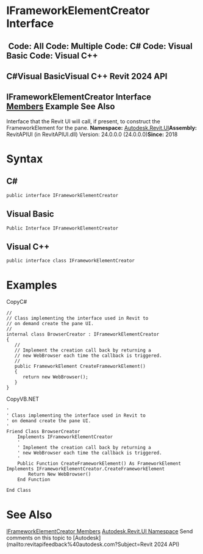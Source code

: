 # IFrameworkElementCreator Interface

﻿
 Code: All Code: Multiple Code: C# Code: Visual Basic Code: Visual C++   
---  
C#Visual BasicVisual C++
Revit 2024 API  
---  
IFrameworkElementCreator Interface  
[Members](0165b9be-4760-1fab-2343-1ca8af63148f.md "IFrameworkElementCreator Members") Example See Also  
---  
Interface that the Revit UI will call, if present, to construct the FrameworkElement for the pane. 
**Namespace:** [Autodesk.Revit.UI](e86fd90a-8957-02a6-da7f-ced248966e3e.md "Autodesk.Revit.UI Namespace")**Assembly:** RevitAPIUI (in RevitAPIUI.dll) Version: 24.0.0.0 (24.0.0.0)**Since:** 2018 
# Syntax
C#  
---  
```text
public interface IFrameworkElementCreator
```
  
Visual Basic  
---  
```text
Public Interface IFrameworkElementCreator
```
  
Visual C++  
---  
```text
public interface class IFrameworkElementCreator
```
  
# Examples
CopyC#
```text
// 
// Class implementing the interface used in Revit to 
// on demand create the pane UI.
// 
internal class BrowserCreator : IFrameworkElementCreator
{
   // 
   // Implement the creation call back by returning a
   // new WebBrowser each time the callback is triggered. 
   // 
   public FrameworkElement CreateFrameworkElement()
   {
      return new WebBrowser();
   }
}
```

CopyVB.NET
```text
'
' Class implementing the interface used in Revit to 
' on demand create the pane UI.
'
Friend Class BrowserCreator
    Implements IFrameworkElementCreator
    ' 
    ' Implement the creation call back by returning a
    ' new WebBrowser each time the callback is triggered. 
    '
    Public Function CreateFrameworkElement() As FrameworkElement Implements IFrameworkElementCreator.CreateFrameworkElement
        Return New WebBrowser()
    End Function

End Class
```

# See Also
[IFrameworkElementCreator Members](0165b9be-4760-1fab-2343-1ca8af63148f.md "IFrameworkElementCreator Members")
[Autodesk.Revit.UI Namespace](e86fd90a-8957-02a6-da7f-ced248966e3e.md "Autodesk.Revit.UI Namespace")
Send comments on this topic to [Autodesk](mailto:revitapifeedback%40autodesk.com?Subject=Revit 2024 API)